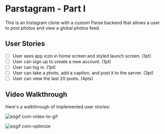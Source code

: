 # Parstagram - Part I

This is an Instagram clone with a custom Parse backend that allows a user to post photos and view a global photos feed.

## User Stories

- [ ] User sees app icon in home screen and styled launch screen. (1pt)
- [ ] User can sign up to create a new account. (1pt)
- [ ] User can log in. (1pt)
- [ ] User can take a photo, add a caption, and post it to the server. (3pt)
- [ ] User can view the last 20 posts. (4pts)

## Video Walkthrough

Here's a walkthrough of implemented user stories:


![ezgif com-video-to-gif](https://user-images.githubusercontent.com/51516265/137427871-11cfa14d-3270-4c60-a5ba-5239f4f5775f.gif)


![ezgif com-optimize](https://user-images.githubusercontent.com/51516265/137428574-c1b653b9-8cf1-4d4a-97d8-da13b22b1681.gif)

